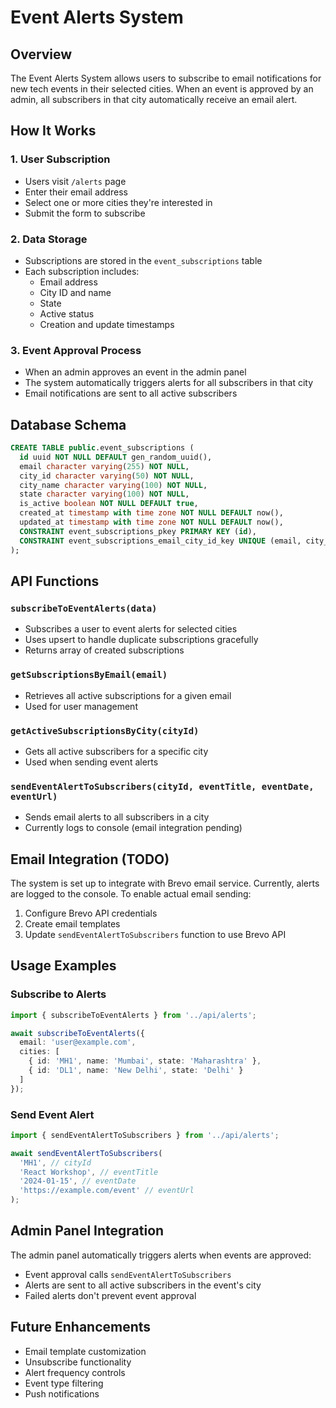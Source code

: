 # Event Alerts System

## Overview
The Event Alerts System allows users to subscribe to email notifications for new tech events in their selected cities. When an event is approved by an admin, all subscribers in that city automatically receive an email alert.

## How It Works

### 1. User Subscription
- Users visit `/alerts` page
- Enter their email address
- Select one or more cities they're interested in
- Submit the form to subscribe

### 2. Data Storage
- Subscriptions are stored in the `event_subscriptions` table
- Each subscription includes:
  - Email address
  - City ID and name
  - State
  - Active status
  - Creation and update timestamps

### 3. Event Approval Process
- When an admin approves an event in the admin panel
- The system automatically triggers alerts for all subscribers in that city
- Email notifications are sent to all active subscribers

## Database Schema

```sql
CREATE TABLE public.event_subscriptions (
  id uuid NOT NULL DEFAULT gen_random_uuid(),
  email character varying(255) NOT NULL,
  city_id character varying(50) NOT NULL,
  city_name character varying(100) NOT NULL,
  state character varying(100) NOT NULL,
  is_active boolean NOT NULL DEFAULT true,
  created_at timestamp with time zone NOT NULL DEFAULT now(),
  updated_at timestamp with time zone NOT NULL DEFAULT now(),
  CONSTRAINT event_subscriptions_pkey PRIMARY KEY (id),
  CONSTRAINT event_subscriptions_email_city_id_key UNIQUE (email, city_id)
);
```

## API Functions

### `subscribeToEventAlerts(data)`
- Subscribes a user to event alerts for selected cities
- Uses upsert to handle duplicate subscriptions gracefully
- Returns array of created subscriptions

### `getSubscriptionsByEmail(email)`
- Retrieves all active subscriptions for a given email
- Used for user management

### `getActiveSubscriptionsByCity(cityId)`
- Gets all active subscribers for a specific city
- Used when sending event alerts

### `sendEventAlertToSubscribers(cityId, eventTitle, eventDate, eventUrl)`
- Sends email alerts to all subscribers in a city
- Currently logs to console (email integration pending)

## Email Integration (TODO)
The system is set up to integrate with Brevo email service. Currently, alerts are logged to the console. To enable actual email sending:

1. Configure Brevo API credentials
2. Create email templates
3. Update `sendEventAlertToSubscribers` function to use Brevo API

## Usage Examples

### Subscribe to Alerts
```typescript
import { subscribeToEventAlerts } from '../api/alerts';

await subscribeToEventAlerts({
  email: 'user@example.com',
  cities: [
    { id: 'MH1', name: 'Mumbai', state: 'Maharashtra' },
    { id: 'DL1', name: 'New Delhi', state: 'Delhi' }
  ]
});
```

### Send Event Alert
```typescript
import { sendEventAlertToSubscribers } from '../api/alerts';

await sendEventAlertToSubscribers(
  'MH1', // cityId
  'React Workshop', // eventTitle
  '2024-01-15', // eventDate
  'https://example.com/event' // eventUrl
);
```

## Admin Panel Integration
The admin panel automatically triggers alerts when events are approved:
- Event approval calls `sendEventAlertToSubscribers`
- Alerts are sent to all active subscribers in the event's city
- Failed alerts don't prevent event approval

## Future Enhancements
- Email template customization
- Unsubscribe functionality
- Alert frequency controls
- Event type filtering
- Push notifications 